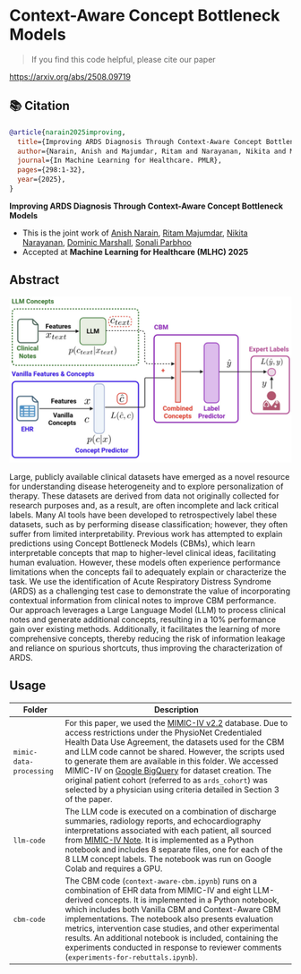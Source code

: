 # Context-Aware Concept Bottleneck Models

> If you find this code helpful, please cite our paper

https://arxiv.org/abs/2508.09719 

## 📚 Citation
```bibtex
@article{narain2025improving,
  title={Improving ARDS Diagnosis Through Context-Aware Concept Bottleneck Models},
  author={Narain, Anish and Majumdar, Ritam and Narayanan, Nikita and Marshall, Dominic and Parbhoo, Sonali},
  journal={In Machine Learning for Healthcare. PMLR},
  pages={298:1-32},
  year={2025},
}
```


**Improving ARDS Diagnosis Through Context-Aware Concept Bottleneck Models**
* This is the joint work of [Anish Narain](https://github.com/anish-narain), [Ritam Majumdar](https://github.com/Ritam-M), [Nikita Narayanan](https://github.com/NikitaN65), [Dominic Marshall](https://github.com/Dom-Marshall), [Sonali Parbhoo](https://github.com/sonaliparbhoo)
* Accepted at **Machine Learning for Healthcare (MLHC) 2025**

## Abstract

<p align="center">
  <img src="resources/context-aware-cbm-diagram.jpeg" alt="Context-aware CBM diagram" width="600">
</p>

Large, publicly available clinical datasets have emerged as a novel resource for understanding disease heterogeneity and to explore personalization of therapy. These datasets are derived from data not originally collected for research purposes and, as a result, are often incomplete and lack critical labels. Many AI tools have been developed to retrospectively label these datasets, such as by performing disease classification; however, they often suffer from limited interpretability. Previous work has attempted to explain predictions using Concept Bottleneck Models (CBMs), which learn interpretable concepts that map to higher-level clinical ideas, facilitating human evaluation. However, these models often experience performance limitations when the concepts fail to adequately explain or characterize the task. We use the identification of Acute Respiratory Distress Syndrome (ARDS) as a challenging test case to demonstrate the value of incorporating contextual information from clinical notes to improve CBM performance. Our approach leverages a Large Language Model (LLM) to process clinical notes and generate additional concepts, resulting in a 10% performance gain over existing methods. Additionally, it facilitates the learning of more comprehensive concepts, thereby reducing the risk of information leakage and reliance on spurious shortcuts, thus improving the characterization of ARDS.

## Usage
| Folder | Description |
| ---- | ---- |
| `mimic-data-processing` | For this paper, we used the [MIMIC-IV v2.2](https://physionet.org/content/mimiciv/2.2/) database. Due to access restrictions under the PhysioNet Credentialed Health Data Use Agreement, the datasets used for the CBM and LLM code cannot be shared. However, the scripts used to generate them are available in this folder. We accessed MIMIC-IV on [Google BigQuery](https://mimic.mit.edu/docs/gettingstarted/cloud/bigquery/) for dataset creation. The original patient cohort (referred to as `ards_cohort`) was selected by a physician using criteria detailed in Section 3 of the paper.|
| `llm-code` | The LLM code is executed on a combination of discharge summaries, radiology reports, and echocardiography interpretations associated with each patient, all sourced from [MIMIC-IV Note](https://physionet.org/content/mimic-iv-note/2.2/). It is implemented as a Python notebook and includes 8 separate files, one for each of the 8 LLM concept labels. The notebook was run on Google Colab and requires a GPU. |
| `cbm-code` | The CBM code (`context-aware-cbm.ipynb`) runs on a combination of EHR data from MIMIC-IV and eight LLM-derived concepts. It is implemented in a Python notebook, which includes both Vanilla CBM and Context-Aware CBM implementations. The notebook also presents evaluation metrics, intervention case studies, and other experimental results. An additional notebook is included, containing the experiments conducted in response to reviewer comments (`experiments-for-rebuttals.ipynb`).|
